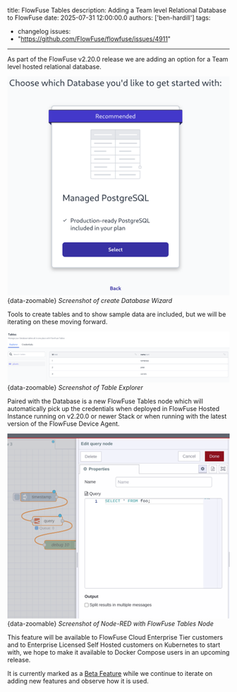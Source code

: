 title: FlowFuse Tables
description: Adding a Team level Relational Database to FlowFuse
date: 2025-07-31 12:00:00.0
authors: ['ben-hardill']
tags:
  - changelog
issues:
  - "https://github.com/FlowFuse/flowfuse/issues/4911"
---

As part of the FlowFuse v2.20.0 release we are adding an option for a Team level hosted relational database.

![Screenshot of create Database Wizard](./images/create-database.png){data-zoomable}
_Screenshot of create Database Wizard_

Tools to create tables and to show sample data are included, but we will be iterating on these moving forward.

![Screenshot of Table Explorer](./images/table-data-sample.png){data-zoomable}
_Screenshot of Table Explorer_

Paired with the Database is a new FlowFuse Tables node which will automatically pick up the credentials when deployed in FlowFuse Hosted Instance running on v2.20.0 or newer Stack or when running with the latest version of the FlowFuse Device Agent.

![Screenshot of Node-RED with FlowFuse Tables node](./images/tables-node.png){data-zoomable}
_Screenshot of Node-RED with FlowFuse Tables Node_

This feature will be available to FlowFuse Cloud Enterprise Tier customers and to Enterprise Licensed Self Hosted customers on Kubernetes to start with, we hope to make it available to Docker Compose users in an upcoming release.

It is currently marked as a [Beta Feature](https://flowfuse.com/handbook/development/releases/#beta-release) while we continue to iterate on adding new features and observe how it is used.
